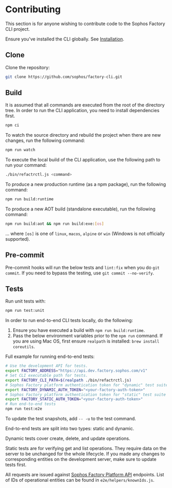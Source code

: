 # Contributing

This section is for anyone wishing to contribute code to the Sophos Factory CLI project.

Ensure you've installed the CLI globally. See [Installation](https://github.com/sophos/factory-cli#installation).

## Clone

Clone the repository:

```sh
git clone https://github.com/sophos/factory-cli.git
```

## Build

It is assumed that all commands are executed from the root of the directory tree. In order to run the CLI application, you need to install dependencies first.

```sh
npm ci
```

To watch the source directory and rebuild the project when there are new changes, run the following command:

```sh
npm run watch
```

To execute the local build of the CLI application, use the following path to run your command:

```sh
./bin/refactrctl.js <command>
```

To produce a new production runtime (as a npm package), run the following command:

```sh
npm run build:runtime
```

To produce a new AOT build (standalone executable), run the following command:

```sh
npm run build:aot && npm run build:exe:[os]
```

... where `[os]` is one of `linux`, `macos`, `alpine` or `win` (Windows is not officially supported).

## Pre-commit

Pre-commit hooks will run the below tests and `lint:fix` when you do `git commit`. If you need to bypass the testing, use `git commit --no-verify`.

## Tests

Run unit tests with:

```sh
npm run test:unit
```

In order to run end-to-end CLI tests locally, do the following:

1. Ensure you have executed a build with `npm run build:runtime`.
2. Pass the below environment variables prior to the `npm run` command. If you are using Mac OS, first ensure `realpath` is installed: `brew install coreutils`.

Full example for running end-to-end tests:

```sh
# Use the development API for tests.
export FACTORY_ADDRESS="https://api.dev.factory.sophos.com/v1"
# Set CLI executable path for tests.
export FACTORY_CLI_PATH=$(realpath ./bin/refactrctl.js)
# Sophos Factory platform authentication token for "dynamic" test suite
export FACTORY_DYNAMIC_AUTH_TOKEN="<your-factory-auth-token>"
# Sophos Factory platform authentication token for "static" test suite
export FACTORY_STATIC_AUTH_TOKEN="<your-factory-auth-token>"
# Run end-to-end tests
npm run test:e2e
```

To update the test snapshots, add `-- -u` to the test command.

End-to-end tests are split into two types: static and dynamic.

Dynamic tests cover create, delete, and update operations.

Static tests are for verifying get and list operations. They require data on the server to be unchanged for the whole lifecycle. If you made any changes to corresponding entities on the development server, make sure to update tests first.

All requests are issued against [Sophos Factory Platform API](https://api.dev.factory.sophos.com/v1) endpoints. List of IDs of operational entities can be found in `e2e/helpers/knownIds.js`.

